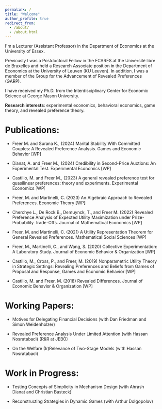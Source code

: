 ```yaml
---
permalink: /
title: "Welcome"
author_profile: true
redirect_from: 
  - /about/
  - /about.html
---
```


I'm a Lecturer (Assistant Professor) in the Department of Economics at the University of Essex.

Previously I was a Postdoctoral Fellow in the ECARES at the Université libre de Bruxelles and held a Research Associate position in the Department of Economics at the University of Leuven (KU Leuven). In addition, I was a member of the Group for the Advancement of Revealed Preferences (GARP). 

I have received my Ph.D. from the Interdisciplinary Center for Economic Science at George Mason University.

**Research interests**: experimental economics, behavioral economics, game theory, and revealed preference theory.



# Publications:

+ Freer M. and Surana K., (2024) Marital Stability With Committed Couples: A Revealed Preference Analysis. Games and Economic Behavior [WP]

+ Dianat, A. and Freer M., (2024) Credibility in Second-Price Auctions: An Experimental Test. Experimental Economics [WP]

+ Castillo, M. and Freer M., (2023) A general revealed preference test for quasilinear preferences: theory and experiments. Experimental Economics [WP]

+ Freer, M. and Martinelli, C. (2023) An Algebraic Approach to Revealed Preferences. Economic Theory [WP]

+ Cherchye L., De Rock B., Demuynck, T., and Freer M. (2022) Revealed Preference Analysis of Expected Utility Maximization under Prize-Probability Trade-Offs. Journal of Mathematical Economics [WP]

+ Freer, M. and Martinelli, C. (2021) A Utility Representation Theorem for General Revealed Preferences. Mathematical Social Sciences [WP]

+ Freer, M., Martinelli, C., and Wang, S. (2020) Collective Experimentation: A Laboratory Study.  Journal of Economic Behavior & Organization  [WP]

+ Castillo, M., Cross, P., and Freer, M. (2019) Nonparametric Utility Theory in Strategic Settings: Revealing Preferences and Beliefs from Games of Proposal and Response, Games and Economic Behavior [WP]

+ Castillo, M. and Freer, M. (2018) Revealed Differences.  Journal of Economic Behavior &  Organization  [WP]

# Working Papers:

+ Motives for Delegating Financial Decisions (with Dan Friedman and Simon Weidenholzer)

+ Revealed Preference Analysis Under Limited Attention (with Hassan Nosratabadi)
(R&R at JEBO)

+ On the Welfare (Ir)Relevance of Two-Stage Models (with Hassan Nosratabadi)

# Work in Progress: 

+ Testing Concepts of Simplicity in Mechanism Design (with Ahrash Dianat and Christian Basteck)

+ Reconstructing Strategies in Dynamic Games (with Arthur Dolgopolov)